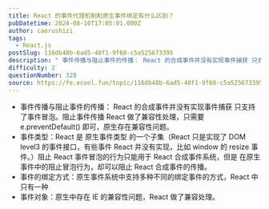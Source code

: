 ```yaml
---
title: React 的事件代理机制和原生事件绑定有什么区别？
pubDatetime: 2024-08-10T17:05:01.000Z
author: caorushizi
tags:
  - React.js
postSlug: 116db48b-6ad5-40f1-9f60-c5a525673395
description: " 事件传播与阻止事件的传播： React 的合成事件并没有实现事件捕获 只支持了事件冒泡。阻止事件传播 React 做了兼容性处理，只需要 e.preventDefault() 即可，原生存在兼容性问题。 事件类型：React 是 原生事件类型 的一个子集（React 只是实现了 DOM level3 的事件接口，有些事件 React 并没有实现，比如 window 的 resize 事件。）阻止"
difficulty: 2
questionNumber: 328
source: https://fe.ecool.fun/topic/116db48b-6ad5-40f1-9f60-c5a525673395
---
```


- 事件传播与阻止事件的传播： React 的合成事件并没有实现事件捕获 只支持了事件冒泡。阻止事件传播 React 做了兼容性处理，只需要 e.preventDefault() 即可，原生存在兼容性问题。
- 事件类型：React 是 原生事件类型 的一个子集（React 只是实现了 DOM level3 的事件接口，有些事件 React 并没有实现，比如 window 的 resize 事件。）阻止 React 事件冒泡的行为只能用于 React 合成事件系统，但是 在原生事件中的阻止冒泡行为，却可以阻止 React 合成事件的传播。
- 事件的绑定方式：原生事件系统中支持多种不同的绑定事件的方式，React 中只有一种
- 事件对象：原生中存在 IE 的兼容性问题，React 做了兼容处理。
